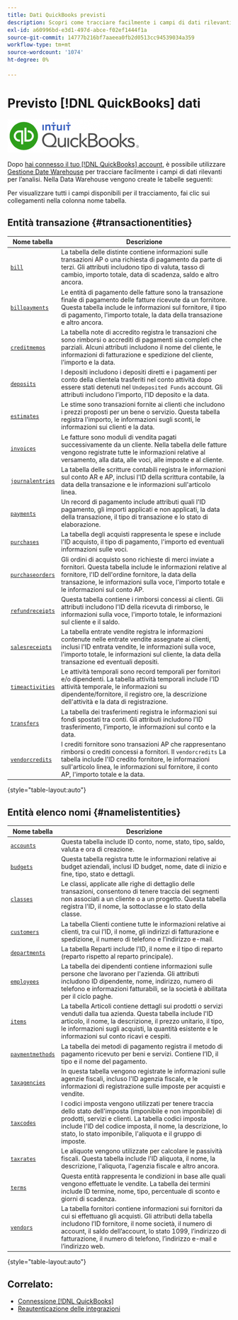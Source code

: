 ```yaml
---
title: Dati QuickBooks previsti
description: Scopri come tracciare facilmente i campi di dati rilevanti per l’analisi.
exl-id: a60996bd-e3d1-497d-abce-f02ef1444f1a
source-git-commit: 14777b216bf7aaeea0fb2d0513cc94539034a359
workflow-type: tm+mt
source-wordcount: '1074'
ht-degree: 0%

---
```


# Previsto [!DNL QuickBooks] dati

![](../../../assets/Quickbooks.png)

Dopo [hai connesso il tuo [!DNL QuickBooks] account](../../../data-analyst/importing-data/integrations/quickbooks.md), è possibile utilizzare [Gestione Date Warehouse](../../../data-analyst/data-warehouse-mgr/tour-dwm.md) per tracciare facilmente i campi di dati rilevanti per l’analisi. Nella Data Warehouse vengono create le tabelle seguenti:

Per visualizzare tutti i campi disponibili per il tracciamento, fai clic sui collegamenti nella colonna nome tabella.

## Entità transazione {#transactionentities}

| **Nome tabella** | **Descrizione** |
|-----|-----|
| [`bill`](https://developer.intuit.com/app/developer/qbo/docs/api/accounting/all-entities/Bill) | La tabella delle distinte contiene informazioni sulle transazioni AP o una richiesta di pagamento da parte di terzi. Gli attributi includono tipo di valuta, tasso di cambio, importo totale, data di scadenza, saldo e altro ancora. |
| [`billpayments`](https://developer.intuit.com/app/developer/qbo/docs/api/accounting/all-entities/BillPayment) | Le entità di pagamento delle fatture sono la transazione finale di pagamento delle fatture ricevute da un fornitore. Questa tabella include le informazioni sul fornitore, il tipo di pagamento, l&#39;importo totale, la data della transazione e altro ancora. |
| [`creditmemos`](https://developer.intuit.com/app/developer/qbo/docs/api/accounting/all-entities/CreditMemo) | La tabella note di accredito registra le transazioni che sono rimborsi o accrediti di pagamenti sia completi che parziali. Alcuni attributi includono il nome del cliente, le informazioni di fatturazione e spedizione del cliente, l&#39;importo e la data. |
| [`deposits`](https://developer.intuit.com/app/developer/qbo/docs/api/accounting/all-entities/Deposit) | I depositi includono i depositi diretti e i pagamenti per conto della clientela trasferiti nel conto attività dopo essere stati detenuti nel `Undeposited Funds` account. Gli attributi includono l’importo, l’ID deposito e la data. |
| [`estimates`](https://developer.intuit.com/app/developer/qbo/docs/api/accounting/all-entities/Estimate) | Le stime sono transazioni fornite ai clienti che includono i prezzi proposti per un bene o servizio. Questa tabella registra l&#39;importo, le informazioni sugli sconti, le informazioni sui clienti e la data. |
| [`invoices`](https://developer.intuit.com/app/developer/qbo/docs/api/accounting/all-entities/Invoice) | Le fatture sono moduli di vendita pagati successivamente da un cliente. Nella tabella delle fatture vengono registrate tutte le informazioni relative al versamento, alla data, alle voci, alle imposte e al cliente. |
| [`journalentries`](https://developer.intuit.com/app/developer/qbo/docs/api/accounting/all-entities/JournalEntry) | La tabella delle scritture contabili registra le informazioni sul conto AR e AP, inclusi l&#39;ID della scrittura contabile, la data della transazione e le informazioni sull&#39;articolo linea. |
| [`payments`](https://developer.intuit.com/app/developer/qbo/docs/api/accounting/all-entities/Payment) | Un record di pagamento include attributi quali l&#39;ID pagamento, gli importi applicati e non applicati, la data della transazione, il tipo di transazione e lo stato di elaborazione. |
| [`purchases`](https://developer.intuit.com/app/developer/qbo/docs/api/accounting/all-entities/Purchase) | La tabella degli acquisti rappresenta le spese e include l&#39;ID acquisto, il tipo di pagamento, l&#39;importo ed eventuali informazioni sulle voci. |
| [`purchaseorders`](https://developer.intuit.com/app/developer/qbo/docs/api/accounting/all-entities/PurchaseOrder) | Gli ordini di acquisto sono richieste di merci inviate a fornitori. Questa tabella include le informazioni relative al fornitore, l&#39;ID dell&#39;ordine fornitore, la data della transazione, le informazioni sulla voce, l&#39;importo totale e le informazioni sul conto AP. |
| [`refundreceipts`](https://developer.intuit.com/app/developer/qbo/docs/api/accounting/all-entities/RefundReceipt) | Questa tabella contiene i rimborsi concessi ai clienti. Gli attributi includono l&#39;ID della ricevuta di rimborso, le informazioni sulla voce, l&#39;importo totale, le informazioni sul cliente e il saldo. |
| [`salesreceipts`](https://developer.intuit.com/app/developer/qbo/docs/api/accounting/all-entities/SalesReceipt) | La tabella entrate vendite registra le informazioni contenute nelle entrate vendite assegnate ai clienti, inclusi l&#39;ID entrata vendite, le informazioni sulla voce, l&#39;importo totale, le informazioni sul cliente, la data della transazione ed eventuali depositi. |
| [`timeactivities`](https://developer.intuit.com/app/developer/qbo/docs/api/accounting/all-entities/TimeActivity) | Le attività temporali sono record temporali per fornitori e/o dipendenti. La tabella attività temporali include l&#39;ID attività temporale, le informazioni su dipendente/fornitore, il registro ore, la descrizione dell&#39;attività e la data di registrazione. |
| [`transfers`](https://developer.intuit.com/app/developer/qbo/docs/api/accounting/all-entities/Transfer) | La tabella dei trasferimenti registra le informazioni sui fondi spostati tra conti. Gli attributi includono l’ID trasferimento, l’importo, le informazioni sul conto e la data. |
| [`vendorcredits`](https://developer.intuit.com/app/developer/qbo/docs/api/accounting/all-entities/VendorCredit) | I crediti fornitore sono transazioni AP che rappresentano rimborsi o crediti concessi a fornitori. Il `vendorcredits` La tabella include l&#39;ID credito fornitore, le informazioni sull&#39;articolo linea, le informazioni sul fornitore, il conto AP, l&#39;importo totale e la data. |

{style="table-layout:auto"}

## Entità elenco nomi {#namelistentities}

| **Nome tabella** | **Descrizione** |
|-----|-----|
| [`accounts`](https://developer.intuit.com/app/developer/qbo/docs/api/accounting/all-entities/Account) | Questa tabella include ID conto, nome, stato, tipo, saldo, valuta e ora di creazione. |
| [`budgets`](https://developer.intuit.com/app/developer/qbo/docs/api/accounting/all-entities/Budget) | Questa tabella registra tutte le informazioni relative ai budget aziendali, inclusi ID budget, nome, date di inizio e fine, tipo, stato e dettagli. |
| [`classes`](https://developer.intuit.com/app/developer/qbo/docs/api/accounting/all-entities/Class) | Le classi, applicate alle righe di dettaglio delle transazioni, consentono di tenere traccia dei segmenti non associati a un cliente o a un progetto. Questa tabella registra l&#39;ID, il nome, la sottoclasse e lo stato della classe. |
| [`customers`](https://developer.intuit.com/app/developer/qbo/docs/api/accounting/all-entities/Customer) | La tabella Clienti contiene tutte le informazioni relative ai clienti, tra cui l’ID, il nome, gli indirizzi di fatturazione e spedizione, il numero di telefono e l’indirizzo e-mail. |
| [`departments`](https://developer.intuit.com/app/developer/qbo/docs/api/accounting/all-entities/Department) | La tabella Reparti include l&#39;ID, il nome e il tipo di reparto (reparto rispetto al reparto principale). |
| [`employees`](https://developer.intuit.com/app/developer/qbo/docs/api/accounting/all-entities/Employee) | La tabella dei dipendenti contiene informazioni sulle persone che lavorano per l&#39;azienda. Gli attributi includono ID dipendente, nome, indirizzo, numero di telefono e informazioni fatturabili, se la società è abilitata per il ciclo paghe. |
| [`items`](https://developer.intuit.com/app/developer/qbo/docs/api/accounting/all-entities/Item) | La tabella Articoli contiene dettagli sui prodotti o servizi venduti dalla tua azienda. Questa tabella include l&#39;ID articolo, il nome, la descrizione, il prezzo unitario, il tipo, le informazioni sugli acquisti, la quantità esistente e le informazioni sul conto ricavi e cespiti. |
| [`paymentmethods`](https://developer.intuit.com/app/developer/qbo/docs/api/accounting/all-entities/PaymentMethod) | La tabella dei metodi di pagamento registra il metodo di pagamento ricevuto per beni e servizi. Contiene l’ID, il tipo e il nome del pagamento. |
| [`taxagencies`](https://developer.intuit.com/app/developer/qbo/docs/api/accounting/all-entities/TaxAgency) | In questa tabella vengono registrate le informazioni sulle agenzie fiscali, incluso l&#39;ID agenzia fiscale, e le informazioni di registrazione sulle imposte per acquisti e vendite. |
| [`taxcodes`](https://developer.intuit.com/app/developer/qbo/docs/api/accounting/all-entities/TaxCode) | I codici imposta vengono utilizzati per tenere traccia dello stato dell&#39;imposta (imponibile e non imponibile) di prodotti, servizi e clienti. La tabella codici imposta include l&#39;ID del codice imposta, il nome, la descrizione, lo stato, lo stato imponibile, l&#39;aliquota e il gruppo di imposte. |
| [`taxrates`](https://developer.intuit.com/app/developer/qbo/docs/api/accounting/all-entities/TaxRate) | Le aliquote vengono utilizzate per calcolare le passività fiscali. Questa tabella include l&#39;ID aliquota, il nome, la descrizione, l&#39;aliquota, l&#39;agenzia fiscale e altro ancora. |
| [`terms`](https://developer.intuit.com/app/developer/qbo/docs/api/accounting/all-entities/Term) | Questa entità rappresenta le condizioni in base alle quali vengono effettuate le vendite. La tabella dei termini include ID termine, nome, tipo, percentuale di sconto e giorni di scadenza. |
| [`vendors`](https://developer.intuit.com/app/developer/qbo/docs/api/accounting/all-entities/Vendor) | La tabella fornitori contiene informazioni sui fornitori da cui si effettuano gli acquisti. Gli attributi della tabella includono l’ID fornitore, il nome società, il numero di account, il saldo dell’account, lo stato 1099, l’indirizzo di fatturazione, il numero di telefono, l’indirizzo e-mail e l’indirizzo web. |

{style="table-layout:auto"}

## Correlato:

* [Connessione [!DNL QuickBooks]](../integrations/quickbooks.md)
* [Reautenticazione delle integrazioni](https://experienceleague.adobe.com/docs/commerce-knowledge-base/kb/how-to/mbi-reauthenticating-integrations.html?lang=en)
